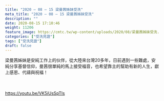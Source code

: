 ```yaml
---
title: "2020 – 08 – 15 梁曼茜姊妹受洗"
meta_title: "2020 – 08 – 15 梁曼茜姊妹受洗"
description: ""
date: 2020-08-15 17:10:46
weight: 11206
feature_image: https://cmtc.tw/wp-content/uploads/2020/08/梁曼茜姊妹受洗.png
categories: ["受洗見證"]
tags: ["受洗見證"]
draft: false
---
```


梁曼茜姊妹是安純工作上的伙伴，從大陸來台灣20多年，日前遇到一些難處，安純分享基督信仰，曼茜很單純的馬上接受福音，也希望靠主的幫助有新的人生，獻上感恩、代禱與祝福！<br />
<br />
&nbsp;<br />
<br />
https://youtu.be/VK5iUsSpTIs<br />
<br />
&nbsp;<br />
<br />
&nbsp;<br />
<br />
&nbsp;<br />
<br />
&nbsp;
        